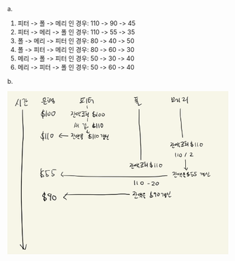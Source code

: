 a.

1. 피터 -> 폴 -> 메리 인 경우: 110 -> 90 -> 45
2. 피터 -> 메리 -> 폴 인 경우: 110 -> 55 -> 35
3. 폴 -> 메리 -> 피터 인 경우: 80 -> 40 -> 50
4. 폴 -> 피터 -> 메리 인 경우: 80 -> 60 -> 30
5. 메리 -> 폴 -> 피터 인 경우: 50 -> 30 -> 40
6. 메리 -> 피터 -> 폴 인 경우: 50 -> 60 -> 40

b.

![3.38 b 해답](3.38.png)
